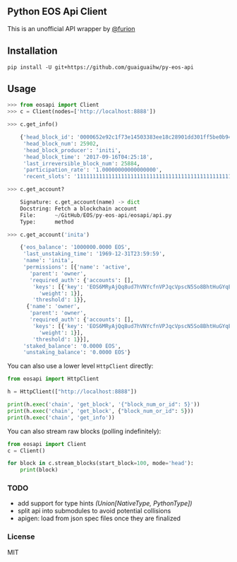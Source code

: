 ## Python EOS Api Client
This is an unofficial API wrapper by [@furion](https://steemit.com/@furion)

## Installation
```
pip install -U git+https://github.com/guaiguaihw/py-eos-api
```

## Usage
```python
>>> from eosapi import Client
>>> c = Client(nodes=['http://localhost:8888'])

>>> c.get_info()

    {'head_block_id': '0000652e92c1f73e14503383ee18c28901dd301ff5be0b94c77d846d799d5050',
     'head_block_num': 25902,
     'head_block_producer': 'initi',
     'head_block_time': '2017-09-16T04:25:18',
     'last_irreversible_block_num': 25884,
     'participation_rate': '1.00000000000000000',
     'recent_slots': '1111111111111111111111111111111111111111111111111111111111111111'}

>>> c.get_account?

    Signature: c.get_account(name) -> dict
    Docstring: Fetch a blockchain account
    File:      ~/GitHub/EOS/py-eos-api/eosapi/api.py
    Type:      method

>>> c.get_account('inita')

    {'eos_balance': '1000000.0000 EOS',
     'last_unstaking_time': '1969-12-31T23:59:59',
     'name': 'inita',
     'permissions': [{'name': 'active',
       'parent': 'owner',
       'required_auth': {'accounts': [],
        'keys': [{'key': 'EOS6MRyAjQq8ud7hVNYcfnVPJqcVpscN5So8BhtHuGYqET5GDW5CV',
          'weight': 1}],
        'threshold': 1}},
      {'name': 'owner',
       'parent': 'owner',
       'required_auth': {'accounts': [],
        'keys': [{'key': 'EOS6MRyAjQq8ud7hVNYcfnVPJqcVpscN5So8BhtHuGYqET5GDW5CV',
          'weight': 1}],
        'threshold': 1}}],
     'staked_balance': '0.0000 EOS',
     'unstaking_balance': '0.0000 EOS'}
```

You can also use a lower level `HttpClient` directly:
```python
from eosapi import HttpClient

h = HttpClient(["http://localhost:8888"])

print(h.exec('chain', 'get_block', '{"block_num_or_id": 5}'))
print(h.exec('chain', 'get_block', {"block_num_or_id": 5}))
print(h.exec('chain', 'get_info'))
```

You can also stream raw blocks (polling indefinitely):
```python
from eosapi import Client
c = Client()

for block in c.stream_blocks(start_block=100, mode='head'):
    print(block)
```

### TODO
 - add support for type hints _(Union[NativeType, PythonType])_
 - split api into submodules to avoid potential collisions
 - apigen: load from json spec files once they are finalized

### License
MIT
